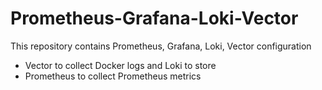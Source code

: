 # Prometheus-Grafana-Loki-Vector
This repository contains Prometheus, Grafana, Loki, Vector configuration

- Vector to collect Docker logs and Loki to store
- Prometheus to collect Prometheus metrics


